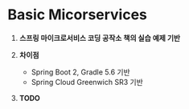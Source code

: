 # Basic Micorservices

1. **스프링 마이크로서비스 코딩 공작소 책의 실습 예제 기반**
   
2. **차이점**
    * Spring Boot 2, Gradle 5.6 기반
	* Spring Cloud Greenwich SR3 기반
    
3. **TODO**
    